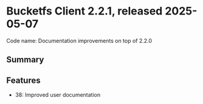 # Bucketfs Client 2.2.1, released 2025-05-07

Code name: Documentation improvements on top of 2.2.0

## Summary

## Features

* 38: Improved user documentation

